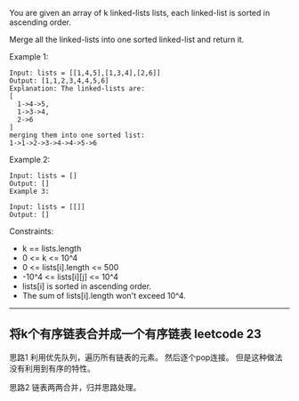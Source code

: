 You are given an array of k linked-lists lists, each linked-list is sorted in ascending order.

Merge all the linked-lists into one sorted linked-list and return it.

 

Example 1:

```
Input: lists = [[1,4,5],[1,3,4],[2,6]]
Output: [1,1,2,3,4,4,5,6]
Explanation: The linked-lists are:
[
  1->4->5,
  1->3->4,
  2->6
]
merging them into one sorted list:
1->1->2->3->4->4->5->6
```

Example 2:

```
Input: lists = []
Output: []
Example 3:

Input: lists = [[]]
Output: []
```

Constraints:

 - k == lists.length
 - 0 <= k <= 10^4
 - 0 <= lists[i].length <= 500
 - -10^4 <= lists[i][j] <= 10^4
 - lists[i] is sorted in ascending order.
 - The sum of lists[i].length won't exceed 10^4.


----
将k个有序链表合并成一个有序链表
leetcode 23
----

思路1
利用优先队列，遍历所有链表的元素。
然后逐个pop连接。
但是这种做法没有利用到有序的特性。

思路2
链表两两合并，归并思路处理。
